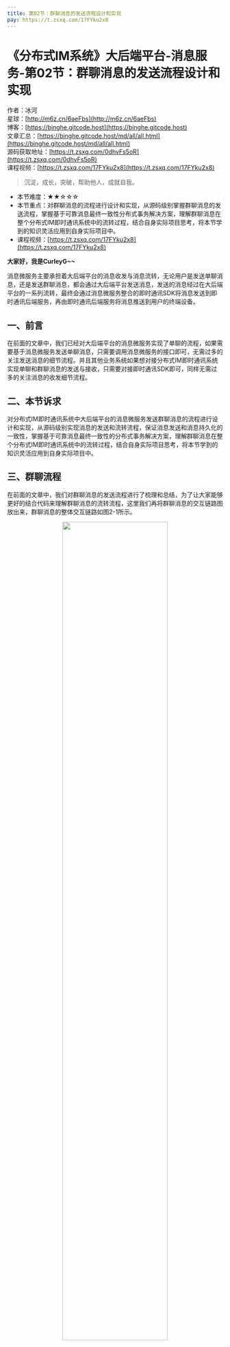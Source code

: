 ```yaml
---
title: 第02节：群聊消息的发送流程设计和实现
pay: https://t.zsxq.com/17FYku2x8
---
```


# 《分布式IM系统》大后端平台-消息服务-第02节：群聊消息的发送流程设计和实现

作者：冰河
<br/>星球：[http://m6z.cn/6aeFbs](http://m6z.cn/6aeFbs)
<br/>博客：[https://binghe.gitcode.host](https://binghe.gitcode.host)
<br/>文章汇总：[https://binghe.gitcode.host/md/all/all.html](https://binghe.gitcode.host/md/all/all.html)
<br/>源码获取地址：[https://t.zsxq.com/0dhvFs5oR](https://t.zsxq.com/0dhvFs5oR)
<br/>课程视频：[https://t.zsxq.com/17FYku2x8](https://t.zsxq.com/17FYku2x8)

> 沉淀，成长，突破，帮助他人，成就自我。

* 本节难度：★★☆☆☆
* 本节重点：对群聊消息的流程进行设计和实现，从源码级别掌握群聊消息的发送流程，掌握基于可靠消息最终一致性分布式事务解决方案，理解群聊消息在整个分布式IM即时通讯系统中的流转过程，结合自身实际项目思考，将本节学到的知识灵活应用到自身实际项目中。
* 课程视频：[https://t.zsxq.com/17FYku2x8](https://t.zsxq.com/17FYku2x8)

**大家好，我是CurleyG~~**

消息微服务主要承担着大后端平台的消息收发与消息流转，无论用户是发送单聊消息，还是发送群聊消息，都会通过大后端平台发送消息，发送的消息经过在大后端平台的一系列流转，最终会通过消息微服务整合的即时通讯SDK将消息发送到即时通讯后端服务，再由即时通讯后端服务将消息推送到用户的终端设备。

## 一、前言

在前面的文章中，我们已经对大后端平台的消息微服务实现了单聊的流程，如果需要基于消息微服务发送单聊消息，只需要调用消息微服务的接口即可，无需过多的关注发送消息的细节流程。并且其他业务系统如果想对接分布式IM即时通讯系统实现单聊和群聊消息的发送与接收，只需要对接即时通讯SDK即可，同样无需过多的关注消息的收发细节流程。

## 二、本节诉求

对分布式IM即时通讯系统中大后端平台的消息微服务发送群聊消息的流程进行设计和实现，从源码级别实现消息的发送和流转流程，保证消息发送和消息持久化的一致性，掌握基于可靠消息最终一致性的分布式事务解决方案，理解群聊消息在整个分布式IM即时通讯系统中的流转过程，结合自身实际项目思考，将本节学到的知识灵活应用到自身实际项目中。

## 三、群聊流程

在前面的文章中，我们对群聊消息的发送流程进行了梳理和总结，为了让大家能够更好的结合代码来理解群聊消息的流转流程，这里我们再将群聊消息的交互链路图放出来，群聊消息的整体交互链路如图2-1所示。

<div align="center">
    <img src="https://binghe.gitcode.host/images/project/im/2023-11-28-004.png?raw=true" width="70%">
    <br/>
</div>

群聊就是在分布式IM即时通讯系统中，多个用户在同一个群组中进行聊天，此时在发送消息时，我们可以通过群组ID找出群内所有在线的用户，将消息即时发送给在线的用户。那些未在线的用户就按照单聊未在线的用户进行处理，大致交互链路如下所示。

（1）用户调用后端平台的接口向群组发送消息。

（2）后端平台将消息缓存并写入消息库。

（3）由于是向群组发送消息，群里有多个用户，此时就会从Redis中获取所有用户连接的IM即时通讯服务ID列表。

（4）对用户按照服务ID分组，将相同服务ID下的用户分在同一个逻辑分组里，方便后续推送消息，并且会记录未在线的用户列表。

（5）循环向每个服务ID对应的RocketMQ中的Topic发送消息。

（6）广播处理未在线用户的未读消息ID。

（7）IM即时通讯服务会监听自身服务ID对应的Topic，会随时接收推送到自身服务的消息。

（8）当IM即时通讯服务接收到消息后，此时用户掉线，或者用户不在线，向用户推送消息就会失败，或者未查询到用户与IM即时通讯服务建立的连接，就不会向用户推送消息。

（9）当用户登录分布式IM即时通讯系统后，会从后端平台拉取历史（离线）消息，并通过用户在线的流程，向用户推送消息。

备注：关于群聊消息的交互链路更多细节内容，大家可以阅读《[需求设计-第04节：分布式IM即时通讯系统技术流程梳理](https://articles.zsxq.com/id_3rhu7eulsaum.html)》一文。并且在保存群聊消息与调用即时同村SDK发送群聊消息时，我们使用了基于消息最终一致性分布式事务解决方案来解决分布式事务问题。有关基于消息最终一致性分布式事务解决方案的内容，大家可以阅读《Seckill秒杀系统》专栏的《[第51章：基于可靠消息最终一致性模型解决分布式事务问题](https://articles.zsxq.com/id_152lm5hnghsv.html)》一文。

## 四、编码实现

## 查看完整文章

加入[冰河技术](http://m6z.cn/6aeFbs)知识星球，解锁完整技术文章与完整代码
